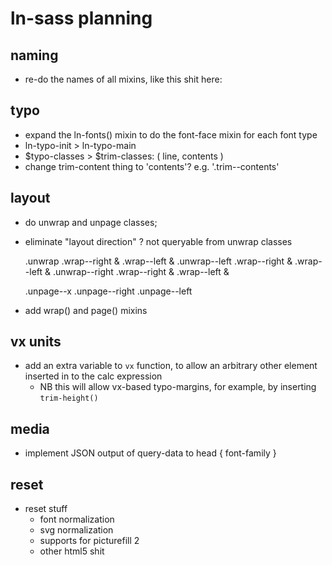 # ln-sass planning

## naming

- re-do the names of all mixins, like this shit here:

<!--

@include ln-reset()
    @include ln-reset-hard()
    @include ln-reset-normalize()
@include ln-fonts()
@include ln-media()
  @include ln-media-object()
  @include ln-media-styles()
@include ln-layout()
  @include ln-layout-page()
  @include ln-layout-grid()

p { @include ln-typo(); }
h1 { @include ln-typo(5); }
h2 { @include ln-typo(4); }
h3 { @include ln-typo(3); }
ul {
  @include ln-typo() {
    @include adjacent-to(h1 h2 h3 h4 h5) {
      background-color: blue;
    }
  }
}

-->

## typo

- expand the ln-fonts() mixin to do the font-face mixin for each font type
- ln-typo-init > ln-typo-main
- $typo-classes > $trim-classes: ( line, contents )
- change trim-content thing to 'contents'? e.g. '.trim--contents'

## layout

- do unwrap and unpage classes;
- eliminate "layout direction" ? not queryable from unwrap classes

    .unwrap
        .wrap--right &
        .wrap--left &
    .unwrap--left
        .wrap--right &
        .wrap--left &
    .unwrap--right
        .wrap--right &
        .wrap--left &

    .unpage--x
    .unpage--right
    .unpage--left

- add wrap() and page() mixins

## vx units

- add an extra variable to `vx` function, to allow an arbitrary other element inserted in to the calc expression
	- NB this will allow vx-based typo-margins, for example, by inserting `trim-height()`

## media

-   implement JSON output of query-data to head { font-family }

## reset

-   reset stuff
    -   font normalization
    -   svg normalization
    -   supports for picturefill 2
    -   other html5 shit
